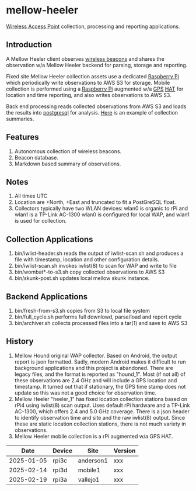 mellow-heeler
=============

[Wireless Access Point](https://en.wikipedia.org/wiki/Wireless_access_point) collection, processing and reporting applications.

## Introduction
A Mellow Heeler client observes [wireless beacons](https://en.wikipedia.org/wiki/Beacon_frame) and shares the observation w/a Mellow Heeler backend for parsing, storage and reporting.

Fixed site Mellow Heeler collection assets use a dedicated [Raspberry Pi](https://www.raspberrypi.org/) which periodically write observations to AWS S3 for storage.  Mobile collection is performed using a [Raspberry Pi](https://www.raspberrypi.org/) augmented w/a [GPS](https://en.wikipedia.org/wiki/Global_Positioning_System) [HAT](https://www.raspberrypi.com/news/introducing-raspberry-pi-hats/) for location and time reporting, and also writes observations to AWS S3.

Back end processing reads collected observations from AWS S3 and loads the results into [postgresql](https://www.postgresql.org/) for analysis.  [Here](https://github.com/guycole/mellow-heeler/tree/master/box-scores) is an example of collection summaries.

## Features
1. Autonomous collection of wireless beacons. 
1. Beacon database.
1. Markdown based summary of observations.

## Notes
1.  All times UTC
1.  Location are +North, +East and truncated to fit a PostGreSQL float.
1.  Collectors typically have two WLAN devices: wlan0 is organic to rPi and wlan1 is a TP-Link AC-1300  wlan0 is configured for local WAP, and wlan1 is used for collection.

## Collection Applications
1.  bin/iwlist-header.sh reads the output of iwlist-scan.sh and produces a file with timestamp, location and other configuration details.
1.  bin/iwlist-scan.sh invokes iwlist(8) to scan for WAP and write to file
1.  bin/wombat*-to-s3.sh copy collected observations to AWS S3
1.  bin/skunk-post.sh updates local mellow skunk instance.

## Backend Applications
1.  bin/fresh-from-s3.sh copies from S3 to local file system
1.  bin/full_cycle.sh performs full downlowd, parse/load and report cycle
1.  bin/archiver.sh collects processed files into a tar(1) and save to AWS S3
 
## History
1. Mellow Hound original WAP collector.  Based on Android, the output report is json formatted.  Sadly, modern Android makes it difficult to run background applications and this project is abandoned.  There are legacy files, and the format is reported as "hound_1".  Most (if not all) of these observations are 2.4 GHz and will include a GPS location and timestamp.  It turned out that if stationary, the GPS time stamp does not update so this was not a good choice for observation time. 
1. Mellow Heeler "heeler_1" has fixed location collection stations based on rPi4 using iwlist(8) scan output.  Uses default rPi hardware and a TP-Link AC-1300, which offers 2.4 and 5.0 GHz coverage.  There is a json header to identify observation time and site and the raw iwlist(8) output.  Since these are static location collection stations, there is not much variety in observations.
1. Mellow Heeler mobile collection is a rPi augmented w/a GPS HAT.  

| Date       | Device | Site      | Version |
| ---------- | ------ | --------- | ------- |
| 2025-01-05 | rpi3c  | anderson1 | xxx     |
| 2025-02-14 | rpi3d  | mobile1   | xxx     |
| 2025-02-19 | rpi3a  | vallejo1  | xxx     |

